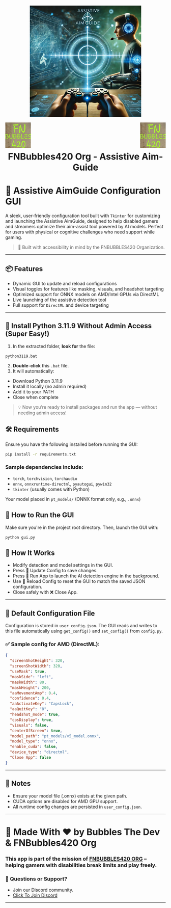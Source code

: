 <p align="center">
  <img src="https://github.com/FNBUBBLES420-ORG/Assistive-AimGuide/blob/main/banner/Assitive-AimGuide.png" alt="Assistive-AimGuide" width="350">
</p>

<p align="center">
  <img src="https://github.com/FNBUBBLES420-ORG/Assistive-AimGuide/blob/main/Assistive-Aim-guide-Auto-Setup/fnbubbles420.png" alt="Fnbubbles420 Logo" width="80" align="left">
  <img src="https://github.com/FNBUBBLES420-ORG/Assistive-AimGuide/blob/main/Assistive-Aim-guide-Auto-Setup/fnbubbles420.png" alt="Fnbubbles420 Logo" width="80" align="right">
  <br><br><br>
  <h1 align="center">FNBubbles420 Org - Assistive Aim-Guide</h1>
</p>



# 🎯 Assistive AimGuide Configuration GUI

A sleek, user-friendly configuration tool built with `Tkinter` for customizing and launching the Assistive AimGuide, designed to help disabled gamers and streamers optimize their aim-assist tool powered by AI models. Perfect for users with physical or cognitive challenges who need support while gaming.

> 💙 Built with accessibility in mind by the FNBUBBLES420 Organization.

---

## 📦 Features

- Dynamic GUI to update and reload configurations
- Visual toggles for features like masking, visuals, and headshot targeting
- Optimized support for ONNX models on AMD/Intel GPUs via DirectML
- Live launching of the assistive detection tool
- Full support for `DirectML` and device targeting

---

## 🐍 Install Python 3.11.9 Without Admin Access (Super Easy!)

1. In the extracted folder, **look for** the file:  

```
python3119.bat
```

2. **Double-click** this `.bat` file.
3. It will automatically:
- Download Python 3.11.9
- Install it locally (no admin required)
- Add it to your PATH
- Close when complete

> 💡 Now you’re ready to install packages and run the app — without needing admin access!

## 🛠️ Requirements

Ensure you have the following installed before running the GUI:

```bash
pip install -r requirements.txt
```

### **Sample dependencies include**:

- `torch`, `torchvision`, `torchaudio`
- `onnx`, `onnxruntime-directml`, `pyautogui`, `pywin32`
- `tkinter` (usually comes with Python)

Your model placed in `pt_models/` (ONNX format only, e.g., `.onnx`)

## 🚀 How to Run the GUI

Make sure you're in the project root directory. Then, launch the GUI with:

```
python gui.py
```

## 🧠 How It Works

- Modify detection and model settings in the GUI.
- Press 💾 Update Config to save changes.
- Press 🚀 Run App to launch the AI detection engine in the background.
- Use 🔁 Reload Config to reset the GUI to match the saved JSON configuration.
- Close safely with ❌ Close App.

---

## 📂 Default Configuration File

Configuration is stored in `user_config.json`. The GUI reads and writes to this file automatically using `get_config()` and `set_config()` from `config.py`.

### ✅ Sample config for AMD (DirectML):

```json
{
  "screenShotHeight": 320,
  "screenShotWidth": 320,
  "useMask": true,
  "maskSide": "left",
  "maskWidth": 80,
  "maskHeight": 200,
  "aaMovementAmp": 0.4,
  "confidence": 0.4,
  "aaActivateKey": "CapsLock",
  "aaQuitKey": "8",
  "headshot_mode": true,
  "cpsDisplay": true,
  "visuals": false,
  "centerOfScreen": true,
  "model_path": "pt_models/v5_model.onnx",
  "model_type": "onnx",
  "enable_cuda": false,
  "device_type": "directml",
  "Close App": false
}
```

---

## 📢 Notes

- Ensure your model file (.onnx) exists at the given path.
- CUDA options are disabled for AMD GPU support.
- All runtime config changes are persisted in `user_config.json`.

---

# 🙌 Made With ❤️ by Bubbles The Dev & FNBubbles420 Org
### This app is part of the mission of [FNBUBBLES420 ORG](https://fnbubbles420.org) – helping gamers with disabilities break limits and play freely.

### 💌 Questions or Support?
- Join our Discord community.
- [Click To Join Discord](https://discord.fnbubbles420.org/invite)
---
